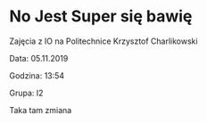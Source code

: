 # No Jest Super się bawię
Zajęcia z IO na Politechnice
Krzysztof Charlikowski

Data: 05.11.2019

Godzina: 13:54

Grupa: I2

Taka tam zmiana

